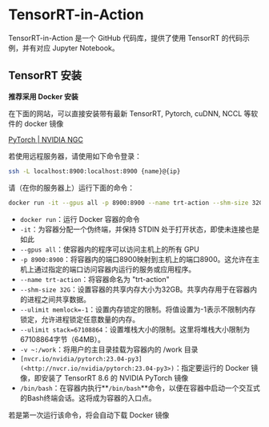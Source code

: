 # TensorRT-in-Action
TensorRT-in-Action 是一个 GitHub 代码库，提供了使用 TensorRT 的代码示例，并有对应 Jupyter Notebook。 

## TensorRT 安装
**推荐采用 Docker 安装**

在下面的网站，可以直接安装带有最新 TensorRT, Pytorch, cuDNN, NCCL 等软件的 docker 镜像

[PyTorch | NVIDIA NGC](https://catalog.ngc.nvidia.com/orgs/nvidia/containers/pytorch)

若使用远程服务器，请使用如下命令登录：

```bash
ssh -L localhost:8900:localhost:8900 {name}@{ip}
```

请（在你的服务器上）运行下面的命令：

```bash
docker run -it --gpus all -p 8900:8900 --name trt-action --shm-size 32G --ulimit memlock=-1 --ulimit stack=67108864 -v ~:/work [nvcr.io/nvidia/pytorch:23.04-py3](http://nvcr.io/nvidia/pytorch:23.04-py3) /bin/bash
```

- `docker run`：运行 Docker 容器的命令
- `-it`：为容器分配一个伪终端，并保持 STDIN 处于打开状态，即使未连接也是如此
- `--gpus all`：使容器内的程序可以访问主机上的所有 GPU
- `-p 8900:8900`：将容器内的端口8900映射到主机上的端口8900。这允许在主机上通过指定的端口访问容器内运行的服务或应用程序。
- `--name trt-action`：将容器命名为 "trt-action"
- `--shm-size 32G`：设置容器的共享内存大小为32GB。共享内存用于在容器内的进程之间共享数据。
- `--ulimit memlock=-1`：设置内存锁定的限制。将值设置为-1表示不限制内存锁定，允许进程锁定任意数量的内存。
- `--ulimit stack=67108864`：设置堆栈大小的限制。这里将堆栈大小限制为67108864字节（64MB）。
- `-v ~:/work`：将用户的主目录挂载为容器内的 /work 目录
- `[nvcr.io/nvidia/pytorch:23.04-py3](<http://nvcr.io/nvidia/pytorch:23.04-py3>)`：指定要运行的 Docker 镜像，即安装了 TensorRT 8.6 的 NVIDIA PyTorch 镜像
- `/bin/bash`：在容器内执行**`/bin/bash`**命令，以便在容器中启动一个交互式的Bash终端会话。这将成为容器的入口点。

若是第一次运行该命令，将会自动下载 Docker 镜像